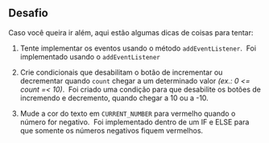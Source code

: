 ## Desafio
Caso você queira ir além, aqui estão algumas dicas de coisas para tentar:

1. Tente implementar os eventos usando o método `addEventListener`.&nbsp;
    Foi implementado usando o `addEventListener`

2. Crie condicionais que desabilitam o botão de incrementar ou decrementar quando `count` chegar a um determinado valor *(ex.: 0 <= count =< 10)*.&nbsp;
    Foi criado uma condição para que desabilite os botões de incremendo e decremento, quando chegar a 10 ou a -10.

3. Mude a cor do texto em `CURRENT_NUMBER` para vermelho quando o número for negativo.&nbsp;
    Foi implementado dentro de um IF e ELSE para que somente os números negativos fiquem vermelhos.

